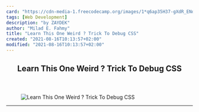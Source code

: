 ```yaml
---
card: "https://cdn-media-1.freecodecamp.org/images/1*q6ap35H37-gXdR_ENdoxVg.png"
tags: [Web Development]
description: "by ZAYDEK"
author: "Milad E. Fahmy"
title: "Learn This One Weird ? Trick To Debug CSS"
created: "2021-08-16T10:13:57+02:00"
modified: "2021-08-16T10:13:57+02:00"
---
```

<div class="site-wrapper">
<main id="site-main" class="site-main outer">
<div class="inner">
<article class="post-full post tag-web-development tag-html tag-css tag-tech tag-programming ">
<header class="post-full-header">
<h1 class="post-full-title">Learn This One Weird ? Trick To Debug CSS</h1>
</header>
<figure class="post-full-image">
<picture>
<source media="(max-width: 700px)" sizes="1px" srcset="data:image/gif;base64,R0lGODlhAQABAIAAAAAAAP///yH5BAEAAAAALAAAAAABAAEAAAIBRAA7 1w">
<source media="(min-width: 701px)" sizes="(max-width: 800px) 400px,
(max-width: 1170px) 700px,
1400px" srcset="https://cdn-media-1.freecodecamp.org/images/1*q6ap35H37-gXdR_ENdoxVg.png 300w,
https://cdn-media-1.freecodecamp.org/images/1*q6ap35H37-gXdR_ENdoxVg.png 600w,
https://cdn-media-1.freecodecamp.org/images/1*q6ap35H37-gXdR_ENdoxVg.png 1000w,
https://cdn-media-1.freecodecamp.org/images/1*q6ap35H37-gXdR_ENdoxVg.png 2000w">
<img onerror="this.style.display='none'" src="https://cdn-media-1.freecodecamp.org/images/1*q6ap35H37-gXdR_ENdoxVg.png" alt="Learn This One Weird ? Trick To Debug CSS">
</picture>
</figure>
<section class="post-full-content">
<div class="post-content medium-migrated-article">
</div>
<hr>
</section>
</article>
</div>
</main>
</div>
<!-- Google Tag Manager (noscript) -->
<!-- End Google Tag Manager (noscript) -->
